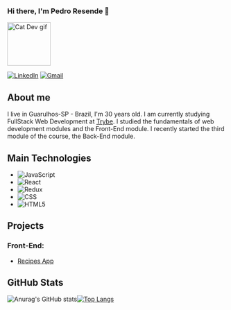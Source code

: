 ### Hi there, I'm Pedro Resende 👋 

<img style="heigth: 100px; width: 100px"  alt="Cat Dev gif" src="https://media.tenor.com/N-fJ0Azh_ykAAAAC/cat-computer.gif" />

<a href="https://www.linkedin.com/in/pedro-luiz-resende/" target="blank"><img alt="LinkedIn" src="https://img.shields.io/badge/LinkedIn-0077B5?style=for-the-badge&logo=linkedin&logoColor=white" /></a> <a href="mailto:pedroresendedev@gmail.com" target="blank"><img alt="Gmail" src="https://img.shields.io/badge/Gmail-D14836?style=for-the-badge&logo=gmail&logoColor=white" /></a>



## About me

I live in Guarulhos-SP - Brazil, I'm 30 years old. I am currently studying FullStack Web Development at [Trybe](https://www.betrybe.com/). I studied the fundamentals of web development modules and the Front-End module. I recently started the third module of the course, the Back-End module.

## Main Technologies
<ul>
<li><img alt="JavaScript" src="https://img.shields.io/badge/JavaScript-323330?style=for-the-badge&logo=javascript&logoColor=F7DF1E" />

<li><img alt="React" src="https://img.shields.io/badge/React-20232A?style=for-the-badge&logo=react&logoColor=61DAFB" /></li>

<li><img alt="Redux" src="https://img.shields.io/badge/Redux-593D88?style=for-the-badge&logo=redux&logoColor=white" /></li>

<li><img alt="CSS" src="https://img.shields.io/badge/CSS3-1572B6?style=for-the-badge&logo=css3&logoColor=white" /></li>

<li><img alt="HTML5" src="https://img.shields.io/badge/HTML5-E34F26?style=for-the-badge&logo=html5&logoColor=white" /></li>

</ul>

## Projects
  ### Front-End:
- [Recipes App](https://github.com/pedroluizresende/recipes-app)


## GitHub Stats

![Anurag's GitHub stats](https://github-readme-stats.vercel.app/api?username=pedroluizresende&show_icons=true&theme=synthwave)[![Top Langs](https://github-readme-stats.vercel.app/api/top-langs/?username=pedroluizresende&layout=compact)](https://github.com/anuraghazra/github-readme-stats)
